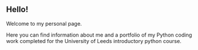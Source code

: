 ## Hello!

Welcome to my personal page. 

Here you can find information about me and a portfolio of my Python coding work completed for the University of Leeds introductory python course. 
